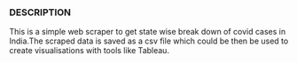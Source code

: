 ### DESCRIPTION

This is a simple web scraper to get state wise break down of covid cases in India.The scraped data is saved as a csv file which could be then be used to create visualisations with tools like Tableau.
